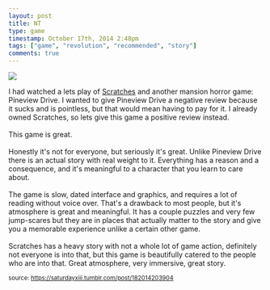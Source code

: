 ```yaml
---
layout: post
title: NT
type: game
timestamp: October 17th, 2014 2:48pm
tags: ["game", "revolution", "recommended", "story"]
comments: true
---
```

<img src="https://saturdayxiii.github.io/media/182014203904.jpg"/>

I had watched a lets play of <a href="https://store.steampowered.com/app/46460/Scratches__Directors_Cut/" target="_blank">Scratches</a> and another mansion horror game: Pineview Drive. I wanted to give Pineview Drive a negative review because it sucks and is pointless, but that would mean having to pay for it. I already owned Scratches, so lets give this game a positive review instead.<br/><br/>This game is great.<br/><br/>Honestly it's not for everyone, but seriously it's great. Unlike Pineview Drive there is an actual story with real weight to it. Everything has a reason and a consequence, and it's meaningful to a character that you learn to care about.<br/><br/>The game is slow, dated interface and graphics, and requires a lot of reading without voice over. That's a drawback to most people, but it's atmosphere is great and meaningful. It has a couple puzzles and very few jump-scares but they are in places that actually matter to the story and give you a memorable experience unlike a certain other game.<br/><br/>Scratches has a heavy story with not a whole lot of game action, definitely not everyone is into that, but this game is beautifully catered to the people who are into that. Great atmosphere, very immersive, great story.<br/>
 
  
<small>source: https://saturdayxiii.tumblr.com/post/182014203904</small>